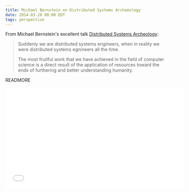 ```yaml
---
title: Michael Bernstein on Distributed Systems Archaeology
date: 2014-03-28 00:00 EDT
tags: perspective
---
```


From Michael Bernstein's excellent talk [Distributed Systems Archeology](https://www.youtube.com/watch?v=Wp08EmQtP44):

> Suddenly we are distributed systems engineers, when in reality we were distributed systems egnineers all the time.
>
> The most fruitful work that we have achieved in the field of computer science is a direct result of the application of resources toward the ends of furthering and better understanding humanity.

READMORE

<iframe width="560" height="315" src="//www.youtube.com/embed/Wp08EmQtP44" frameborder="0" allowfullscreen></iframe>
